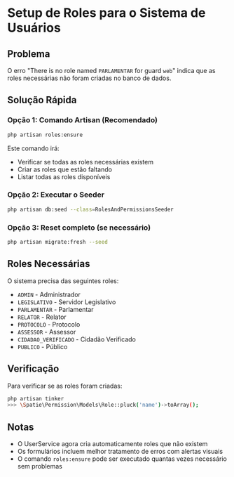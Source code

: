 # Setup de Roles para o Sistema de Usuários

## Problema
O erro "There is no role named `PARLAMENTAR` for guard `web`" indica que as roles necessárias não foram criadas no banco de dados.

## Solução Rápida

### Opção 1: Comando Artisan (Recomendado)
```bash
php artisan roles:ensure
```

Este comando irá:
- Verificar se todas as roles necessárias existem
- Criar as roles que estão faltando
- Listar todas as roles disponíveis

### Opção 2: Executar o Seeder
```bash
php artisan db:seed --class=RolesAndPermissionsSeeder
```

### Opção 3: Reset completo (se necessário)
```bash
php artisan migrate:fresh --seed
```

## Roles Necessárias
O sistema precisa das seguintes roles:
- `ADMIN` - Administrador
- `LEGISLATIVO` - Servidor Legislativo  
- `PARLAMENTAR` - Parlamentar
- `RELATOR` - Relator
- `PROTOCOLO` - Protocolo
- `ASSESSOR` - Assessor
- `CIDADAO_VERIFICADO` - Cidadão Verificado
- `PUBLICO` - Público

## Verificação
Para verificar se as roles foram criadas:
```bash
php artisan tinker
>>> \Spatie\Permission\Models\Role::pluck('name')->toArray();
```

## Notas
- O UserService agora cria automaticamente roles que não existem
- Os formulários incluem melhor tratamento de erros com alertas visuais
- O comando `roles:ensure` pode ser executado quantas vezes necessário sem problemas